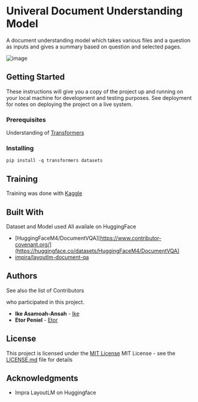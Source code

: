                  
# Univeral Document Understanding Model

A document understanding model which takes various files and a question as inputs and gives a summary based on question and selected pages.

![image](https://github.com/user-attachments/assets/1cdda117-4fcd-4b35-9a8b-295af4ea2e39)

 
## Getting Started

These instructions will give you a copy of the project up and running on
your local machine for development and testing purposes. See deployment
for notes on deploying the project on a live system.
 
### Prerequisites

Understanding of [Transformers](https://huggingface.co/docs/transformers/)

### Installing

```pip install -q transformers datasets```
 
## Training

Training was done with [Kaggle](https://www.kaggle.com)
 
## Built With

Dataset and Model used
All availale on HuggingFace

- [HuggingFaceM4/DocumentVQA][https://www.contributor-covenant.org/](https://huggingface.co/datasets/HuggingFaceM4/DocumentVQA)
- [impira/layoutlm-document-qa](https://huggingface.co/impira/layoutlm-document-qa)

 
## Authors

See also the list of Contributors

who participated in this project.

- **Ike Asamoah-Ansah** - [Ike](https://github.com/ikeasamoahansah/)
- **Etor Peniel** - [Etor](https://github.com/ikeasamoahansah/)

 
## License

This project is licensed under the [MIT License](LICENSE.md)
MIT License - see the [LICENSE.md](LICENSE.md) file for
details
 
## Acknowledgments

- Impra LayoutLM on Huggingface
